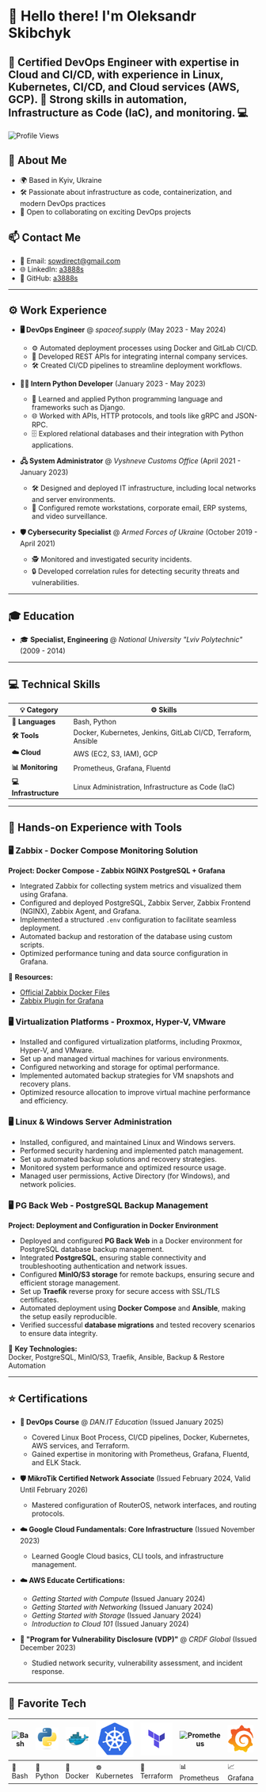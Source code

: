 # :wave: Hello there! I'm Oleksandr Skibchyk

## 🚀 Certified DevOps Engineer with expertise in Cloud and CI/CD, with experience in Linux, Kubernetes, CI/CD, and Cloud services (AWS, GCP). 🌟 Strong skills in automation, Infrastructure as Code (IaC), and monitoring. 💻

![Profile Views](https://komarev.com/ghpvc/?username=a3888s)

## :office: About Me
- 🌍 Based in Kyiv, Ukraine
- 🛠️ Passionate about infrastructure as code, containerization, and modern DevOps practices
- 💬 Open to collaborating on exciting DevOps projects

## :mailbox: Contact Me
- 📧 Email: sowdirect@gmail.com
- 🌐 LinkedIn: [a3888s](https://www.linkedin.com/in/a3888s)
- 🐙 GitHub: [a3888s](https://github.com/a3888s)

---

## :gear: Work Experience

<!-- - **📞 IT Specialist (VoIP, PBX)** @ *CallsApp Ukraine* (April 2024 - November 2024)  
  - 🛠️ Configured and administered VoIP solutions, including Asterisk, FreePBX, and GSM gateways.  
  - 🔧 Deployed and maintained virtual PBX systems integrated with networking equipment.  
  - 📞 Managed and optimized IP telephony and related devices.  
  - 🩺 Diagnosed and resolved technical issues of varying complexity.  
  - 🤝 Provided consultations to business clients on service functionality and operations.  
  - 🔍 Tested, implemented, and supported new technological solutions in IP telephony.  
  - 📊 Analyzed technical challenges and optimized system performance for stability.  
  - 📝 Created technical documentation and conducted client training.   -->

- **🖥️ DevOps Engineer** @ *spaceof.supply* (May 2023 - May 2024)  
  - ⚙️ Automated deployment processes using Docker and GitLab CI/CD.  
  - 📡 Developed REST APIs for integrating internal company services.  
  - 🛠️ Created CI/CD pipelines to streamline deployment workflows.

- **👨‍💻 Intern Python Developer** (January 2023 - May 2023)  
  - 🐍 Learned and applied Python programming language and frameworks such as Django.  
  - 🌐 Worked with APIs, HTTP protocols, and tools like gRPC and JSON-RPC.  
  - 🗄️ Explored relational databases and their integration with Python applications.  

- **🖧 System Administrator** @ *Vyshneve Customs Office* (April 2021 - January 2023)  
  - 🛠️ Designed and deployed IT infrastructure, including local networks and server environments.  
  - 📧 Configured remote workstations, corporate email, ERP systems, and video surveillance.  

- **🛡️ Cybersecurity Specialist** @ *Armed Forces of Ukraine* (October 2019 - April 2021)  
  - 🕵️ Monitored and investigated security incidents.  
  - 🔒 Developed correlation rules for detecting security threats and vulnerabilities.

---

## :mortar_board: Education

- 🎓 **Specialist, Engineering** @ *National University "Lviv Polytechnic"* (2009 - 2014)

---

## :computer: Technical Skills

| **💡 Category**            | **⚙️ Skills**                                                                 |
|-------------------------|----------------------------------------------------------------------------|
| **📝 Languages**          | Bash, Python                                                              |
| **🛠️ Tools**              | Docker, Kubernetes, Jenkins, GitLab CI/CD, Terraform, Ansible            |
| **☁️ Cloud**              | AWS (EC2, S3, IAM), GCP                                                   |
| **📊 Monitoring**         | Prometheus, Grafana, Fluentd                                              |
| **💻 Infrastructure**     | Linux Administration, Infrastructure as Code (IaC)                       |

---

## :wrench: Hands-on Experience with Tools

### 🖥️ **Zabbix - Docker Compose Monitoring Solution**

**Project: Docker Compose - Zabbix NGINX PostgreSQL + Grafana**

- Integrated Zabbix for collecting system metrics and visualized them using Grafana.
- Configured and deployed PostgreSQL, Zabbix Server, Zabbix Frontend (NGINX), Zabbix Agent, and Grafana.
- Implemented a structured `.env` configuration to facilitate seamless deployment.
- Automated backup and restoration of the database using custom scripts.
- Optimized performance tuning and data source configuration in Grafana.

🔗 **Resources:**
- [Official Zabbix Docker Files](https://github.com/zabbix/zabbix-docker)
- [Zabbix Plugin for Grafana](https://github.com/grafana/grafana-zabbix)

### 🖥️ **Virtualization Platforms - Proxmox, Hyper-V, VMware**

- Installed and configured virtualization platforms, including Proxmox, Hyper-V, and VMware.
- Set up and managed virtual machines for various environments.
- Configured networking and storage for optimal performance.
- Implemented automated backup strategies for VM snapshots and recovery plans.
- Optimized resource allocation to improve virtual machine performance and efficiency.

### 🖥️ **Linux & Windows Server Administration**

- Installed, configured, and maintained Linux and Windows servers.
- Performed security hardening and implemented patch management.
- Set up automated backup solutions and recovery strategies.
- Monitored system performance and optimized resource usage.
- Managed user permissions, Active Directory (for Windows), and network policies.

### 🖥️ **PG Back Web - PostgreSQL Backup Management**
**Project: Deployment and Configuration in Docker Environment**

- Deployed and configured **PG Back Web** in a Docker environment for PostgreSQL database backup management.
- Integrated **PostgreSQL**, ensuring stable connectivity and troubleshooting authentication and network issues.
- Configured **MinIO/S3 storage** for remote backups, ensuring secure and efficient storage management.
- Set up **Traefik** reverse proxy for secure access with SSL/TLS certificates.
- Automated deployment using **Docker Compose** and **Ansible**, making the setup easily reproducible.
- Verified successful **database migrations** and tested recovery scenarios to ensure data integrity.

🔗 **Key Technologies:**  
Docker, PostgreSQL, MinIO/S3, Traefik, Ansible, Backup & Restore Automation


---

## :star: Certifications

- **📜 DevOps Course** @ *DAN.IT Education* (Issued January 2025)  
  - Covered Linux Boot Process, CI/CD pipelines, Docker, Kubernetes, AWS services, and Terraform.  
  - Gained expertise in monitoring with Prometheus, Grafana, Fluentd, and ELK Stack.  

- **🛡️ MikroTik Certified Network Associate** (Issued February 2024, Valid Until February 2026)  
  - Mastered configuration of RouterOS, network interfaces, and routing protocols.  

- **☁️ Google Cloud Fundamentals: Core Infrastructure** (Issued November 2023)  
  - Learned Google Cloud basics, CLI tools, and infrastructure management.  

- **☁️ AWS Educate Certifications:**  
  - *Getting Started with Compute* (Issued January 2024)  
  - *Getting Started with Networking* (Issued January 2024)  
  - *Getting Started with Storage* (Issued January 2024)  
  - *Introduction to Cloud 101* (Issued January 2024)  

- **🔐 "Program for Vulnerability Disclosure (VDP)"** @ *CRDF Global* (Issued December 2023)  
  - Studied network security, vulnerability assessment, and incident response.  

---

## :rocket: Favorite Tech

| ![Bash](https://upload.wikimedia.org/wikipedia/commons/4/4b/Bash_Logo_Colored.svg) | ![Python](.img/python-original.svg) | ![Docker](.img/docker-original.svg) | ![Kubernetes](.img/kubernetes-icon-color.svg) | ![Terraform](.img/terraform-svgrepo-com.svg) | ![Prometheus](https://prometheus.io/assets/prometheus_logo.png) | ![Grafana](.img/grafana_icon.svg) | ![AWS](https://raw.githubusercontent.com/gilbarbara/logos/master/logos/aws.svg) |
|------------------|------------------|------------------|------------------|------------------|------------------|------------------|------------------|
| 🐚 Bash          | 🐍 Python        | 🐳 Docker         | ☸️ Kubernetes     | 📜 Terraform      | 📊 Prometheus     | 📈 Grafana        | ☁️ AWS           |
